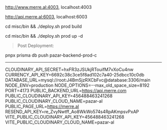 http://www.merre.al:4003, localhost:4003

http://api.merre.al:6003, localhost:6003

cd misc/bin && ./deploy.sh prod build

cd misc/bin && ./deploy.sh prod up -d

> Post Deployment:

pnpx prisma db push
pazar-backend-prod-c

---

CLOUDINARY_API_SECRET=hxFR3zJSUkjRTouifM7vXoCu4nw
CURRENCY_API_KEY=6692c38c3ce5f8ad102c7a40-25dbcc10c0db
DATABASE_URL=mysql://root:J4BmSjzRXCbFvc@database:3306/main
NODE_ENV=production
NODE_OPTIONS=--max_old_space_size=8192
PORT=4173
PUBLIC_BACKEND_URL=https://api.merre.com
PUBLIC_CLOUDINARY_API_KEY=456488463241268
PUBLIC_CLOUDINARY_CLOUD_NAME=pazar-al
PUBLIC_PAGE_URL=https://merre.al
RESEND_API_KEY=re_ZvyNwtff_Ao8WkWo574s4RpAKmpsvPxAP
VITE_PUBLIC_CLOUDINARY_API_KEY=456488463241268
VITE_PUBLIC_CLOUDINARY_CLOUD_NAME=pazar-al